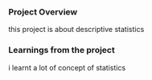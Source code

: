 ### Project Overview

 this project is about descriptive statistics


### Learnings from the project

 i learnt a lot of concept of statistics


